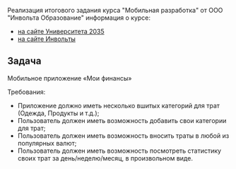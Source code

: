 Реализация итогового задания курса "Мобильная разработка" от ООО "Инвольта Образование" информация о курсе:

- [на сайте Университета 2035](https://2035.university/)
- [на сайте Инвольты](https://science.involta.ru/course/mobilnaia-razrabotka/)

## Задача
Мобильное приложение «Мои финансы»

Требования:
- Приложение должно иметь несколько вшитых категорий для трат (Одежда, Продукты и т.д.);
- Пользователь должен иметь возможность добавить свои категории для трат;
- Пользователь должен иметь возможность вносить траты в любой из популярных валют;
- Пользователь должен иметь возможность посмотреть статистику своих трат за день/неделю/месяц, в произвольном виде.
